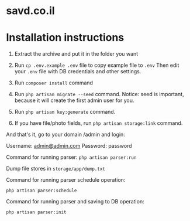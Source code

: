 # savd.co.il

# Installation instructions

1. Extract the archive and put it in the folder you want

2. Run `cp .env.example .env` file to copy example file to `.env`
Then edit your `.env` file with DB credentials and other settings.

3. Run `composer install` command

4. Run `php artisan migrate --seed` command.
Notice: seed is important, because it will create the first admin user for you.

5. Run `php artisan key:generate` command.

6. If you have file/photo fields, run `php artisan storage:link` command.

And that's it, go to your domain /admin and login:

Username:	admin@admin.com
Password:	password

Command for running parser:
 `php artisan parser:run`
 
 Dump file stores in `storage/app/dump.txt`
 
 Command for running parser schedule operation:
 
`php artisan parser:schedule`

Command for running parser and saving to DB operation:

`php artisan parser:init`
